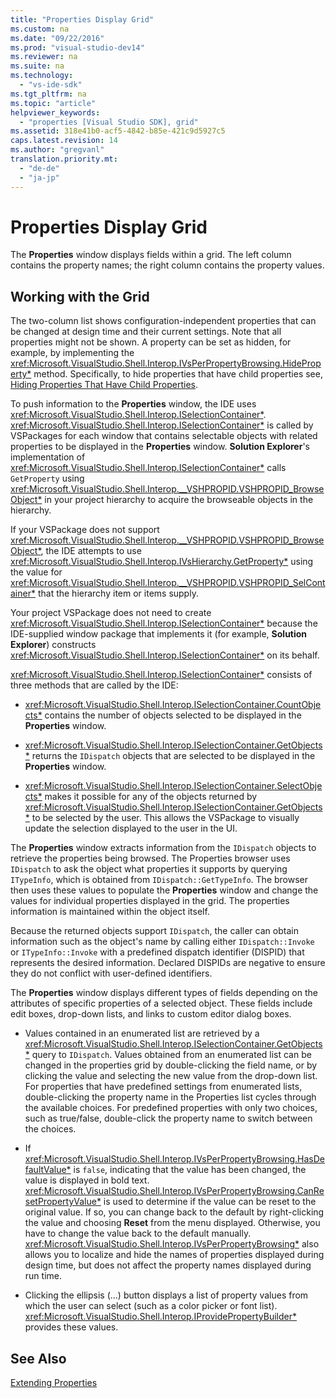 ```yaml
---
title: "Properties Display Grid"
ms.custom: na
ms.date: "09/22/2016"
ms.prod: "visual-studio-dev14"
ms.reviewer: na
ms.suite: na
ms.technology: 
  - "vs-ide-sdk"
ms.tgt_pltfrm: na
ms.topic: "article"
helpviewer_keywords: 
  - "properties [Visual Studio SDK], grid"
ms.assetid: 318e41b0-acf5-4842-b85e-421c9d5927c5
caps.latest.revision: 14
ms.author: "gregvanl"
translation.priority.mt: 
  - "de-de"
  - "ja-jp"
---
```

# Properties Display Grid
The **Properties** window displays fields within a grid. The left column contains the property names; the right column contains the property values.  
  
## Working with the Grid  
 The two-column list shows configuration-independent properties that can be changed at design time and their current settings. Note that all properties might not be shown. A property can be set as hidden, for example, by implementing the <xref:Microsoft.VisualStudio.Shell.Interop.IVsPerPropertyBrowsing.HideProperty*> method. Specifically, to hide properties that have child properties see, [Hiding Properties That Have Child Properties](../vs140/hiding-properties-that-have-child-properties.md).  
  
 To push information to the **Properties** window, the IDE uses <xref:Microsoft.VisualStudio.Shell.Interop.ISelectionContainer*>. <xref:Microsoft.VisualStudio.Shell.Interop.ISelectionContainer*> is called by VSPackages for each window that contains selectable objects with related properties to be displayed in the **Properties** window. **Solution Explorer**'s implementation of <xref:Microsoft.VisualStudio.Shell.Interop.ISelectionContainer*> calls `GetProperty` using <xref:Microsoft.VisualStudio.Shell.Interop.__VSHPROPID.VSHPROPID_BrowseObject*> in your project hierarchy to acquire the browseable objects in the hierarchy.  
  
 If your VSPackage does not support <xref:Microsoft.VisualStudio.Shell.Interop.__VSHPROPID.VSHPROPID_BrowseObject*>, the IDE attempts to use <xref:Microsoft.VisualStudio.Shell.Interop.IVsHierarchy.GetProperty*> using the value for <xref:Microsoft.VisualStudio.Shell.Interop.__VSHPROPID.VSHPROPID_SelContainer*> that the hierarchy item or items supply.  
  
 Your project VSPackage does not need to create <xref:Microsoft.VisualStudio.Shell.Interop.ISelectionContainer*> because the IDE-supplied window package that implements it (for example, **Solution Explorer**) constructs <xref:Microsoft.VisualStudio.Shell.Interop.ISelectionContainer*> on its behalf.  
  
 <xref:Microsoft.VisualStudio.Shell.Interop.ISelectionContainer*> consists of three methods that are called by the IDE:  
  
-   <xref:Microsoft.VisualStudio.Shell.Interop.ISelectionContainer.CountObjects*> contains the number of objects selected to be displayed in the **Properties** window.  
  
-   <xref:Microsoft.VisualStudio.Shell.Interop.ISelectionContainer.GetObjects*> returns the `IDispatch` objects that are selected to be displayed in the **Properties** window.  
  
-   <xref:Microsoft.VisualStudio.Shell.Interop.ISelectionContainer.SelectObjects*> makes it possible for any of the objects returned by <xref:Microsoft.VisualStudio.Shell.Interop.ISelectionContainer.GetObjects*> to be selected by the user. This allows the VSPackage to visually update the selection displayed to the user in the UI.  
  
 The **Properties** window extracts information from the `IDispatch` objects to retrieve the properties being browsed. The Properties browser uses `IDispatch` to ask the object what properties it supports by querying `ITypeInfo`, which is obtained from `IDispatch::GetTypeInfo`. The browser then uses these values to populate the **Properties** window and change the values for individual properties displayed in the grid. The properties information is maintained within the object itself.  
  
 Because the returned objects support `IDispatch`, the caller can obtain information such as the object's name by calling either `IDispatch::Invoke` or `ITypeInfo::Invoke` with a predefined dispatch identifier (DISPID) that represents the desired information. Declared DISPIDs are negative to ensure they do not conflict with user-defined identifiers.  
  
 The **Properties** window displays different types of fields depending on the attributes of specific properties of a selected object. These fields include edit boxes, drop-down lists, and links to custom editor dialog boxes.  
  
-   Values contained in an enumerated list are retrieved by a <xref:Microsoft.VisualStudio.Shell.Interop.ISelectionContainer.GetObjects*> query to `IDispatch`. Values obtained from an enumerated list can be changed in the properties grid by double-clicking the field name, or by clicking the value and selecting the new value from the drop-down list. For properties that have predefined settings from enumerated lists, double-clicking the property name in the Properties list cycles through the available choices. For predefined properties with only two choices, such as true/false, double-click the property name to switch between the choices.  
  
-   If <xref:Microsoft.VisualStudio.Shell.Interop.IVsPerPropertyBrowsing.HasDefaultValue*> is `false`, indicating that the value has been changed, the value is displayed in bold text. <xref:Microsoft.VisualStudio.Shell.Interop.IVsPerPropertyBrowsing.CanResetPropertyValue*> is used to determine if the value can be reset to the original value. If so, you can change back to the default by right-clicking the value and choosing **Reset** from the menu displayed. Otherwise, you have to change the value back to the default manually. <xref:Microsoft.VisualStudio.Shell.Interop.IVsPerPropertyBrowsing*> also allows you to localize and hide the names of properties displayed during design time, but does not affect the property names displayed during run time.  
  
-   Clicking the ellipsis (...) button displays a list of property values from which the user can select (such as a color picker or font list). <xref:Microsoft.VisualStudio.Shell.Interop.IProvidePropertyBuilder*> provides these values.  
  
## See Also  
 [Extending Properties](../vs140/extending-properties.md)